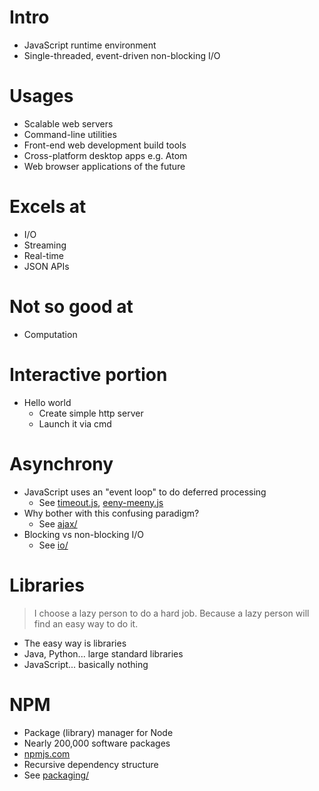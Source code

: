# Intro
- JavaScript runtime environment
- Single-threaded, event-driven non-blocking I/O

# Usages
- Scalable web servers
- Command-line utilities
- Front-end web development build tools
- Cross-platform desktop apps e.g. Atom
- Web browser applications of the future

# Excels at
- I/O
- Streaming
- Real-time
- JSON APIs

# Not so good at
- Computation

# Interactive portion
- Hello world
  - Create simple http server
  - Launch it via cmd

# Asynchrony
- JavaScript uses an "event loop" to do deferred processing
  - See [timeout.js](misc/timeout.js), [eeny-meeny.js](misc/eeny-meeny.js)
- Why bother with this confusing paradigm?
  - See [ajax/](ajax/)
- Blocking vs non-blocking I/O
  - See [io/](io/)

# Libraries

> I choose a lazy person to do a hard job. Because a lazy person will find an
> easy way to do it.

- The easy way is libraries
- Java, Python... large standard libraries
- JavaScript... basically nothing

# NPM
- Package (library) manager for Node
- Nearly 200,000 software packages
- [npmjs.com](npmjs.com)
- Recursive dependency structure
- See [packaging/](packaging/)
